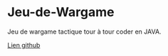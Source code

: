# Jeu-de-Wargame

Jeu de wargame tactique tour à tour coder en JAVA. 

<a href = "https://github.com/JuniorNzima/Jeu-de-Wargame"> Lien github </a>
